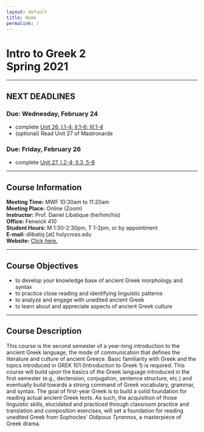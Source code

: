 ```yaml
---
layout: default
title: Home
permalink: /
---
```


# Intro to Greek 2<br>Spring 2021

***

## NEXT DEADLINES

### Due: Wednesday, February 24
* complete [Unit 26, I.1-4; II.1-6; III.1-4](https://hc.instructure.com/courses/3462/assignments/28219)  
* (optional) Read Unit 27 of Mastronarde

### Due: Friday, February 26
* complete [Unit 27, I.2-4; II.3, 5-6](https://hc.instructure.com/courses/3462/assignments/28220)   

***

## Course Information

**Meeting Time:** MWF 10:30am to 11:20am  
**Meeting Place:**  Online (Zoom)  
**Instructor:** Prof. Daniel Libatique (he/him/his)  
**Office:** Fenwick 410  
**Student Hours:** M 1:30-2:30pm, T 1-2pm, or by appointment  
**E-mail:** dlibatiq [at] holycross.edu  
**Website:** [Click here.](https://libatique.info)

***

## Course Objectives

* to develop your knowledge base of ancient Greek morphology and syntax
* to practice close reading and identifying linguistic patterns
* to analyze and engage with unedited ancient Greek
* to learn about and appreciate aspects of ancient Greek culture

***

## Course Description

This course is the second semester of a year-long introduction to the ancient Greek language, the mode of communication that defines the literature and culture of ancient Greece. Basic familiarity with Greek and the topics introduced in GREK 101 (Introduction to Greek 1) is required. This course will build upon the basics of the Greek language introduced in the first semester (e.g., declension, conjugation, sentence structure, etc.) and eventually build towards a strong command of Greek vocabulary, grammar, and syntax. The goal of first-year Greek is to build a solid foundation for reading actual ancient Greek texts. As such, the acquisition of those linguistic skills, elucidated and practiced through classroom practice and translation and composition exercises, will set a foundation for reading unedited Greek from Sophocles’ *Oidipous Tyrannos*, a masterpiece of Greek drama.
